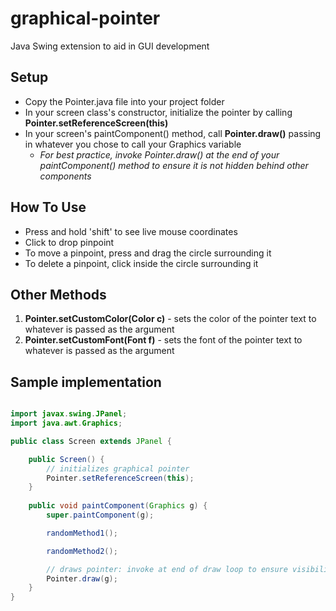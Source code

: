 # graphical-pointer
Java Swing extension to aid in GUI development

## Setup ##
* Copy the Pointer.java file into your project folder
* In your screen class's constructor, initialize the pointer by calling **Pointer.setReferenceScreen(this)**
* In your screen's paintComponent() method, call **Pointer.draw()** passing in whatever you chose to call your Graphics variable
  * *For best practice, invoke Pointer.draw() at the end of your paintComponent() method to ensure it is not hidden behind other components*

## How To Use ##
* Press and hold 'shift' to see live mouse coordinates
* Click to drop pinpoint
* To move a pinpoint, press and drag the circle surrounding it
* To delete a pinpoint, click inside the circle surrounding it

## Other Methods ##
1. **Pointer.setCustomColor(Color c)** - sets the color of the pointer text to whatever is passed as the argument
2. **Pointer.setCustomFont(Font f)** - sets the font of the pointer text to whatever is passed as the argument

## Sample implementation ##
```java swing

import javax.swing.JPanel;
import java.awt.Graphics;

public class Screen extends JPanel {

    public Screen() {
        // initializes graphical pointer
        Pointer.setReferenceScreen(this);
    }
    
    public void paintComponent(Graphics g) {
        super.paintComponent(g);

        randomMethod1();

        randomMethod2();

        // draws pointer: invoke at end of draw loop to ensure visibility
        Pointer.draw(g);
    }
}
```


